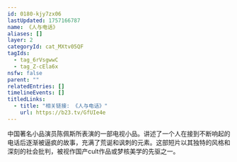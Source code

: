 ```yaml
---
id: 0180-kjy7zx06
lastUpdated: 1757166787
name: 《人与电话》
aliases: []
layer: 2
categoryId: cat_MXtv05QF
tagIds:
  - tag_6rVsgwwC
  - tag_Z-cEla6x
nsfw: false
parent: ""
relatedEntries: []
timelineEvents: []
titledLinks:
  - title: "相关链接: 《人与电话》"
    url: https://b23.tv/GfUIe4e
---
```


中国著名小品演员陈佩斯所表演的一部电视小品。讲述了一个人在接到不断响起的电话后逐渐被逼疯的故事，充满了荒诞和讽刺的元素。这部短片以其独特的风格和深刻的社会批判，被视作国产cult作品或梦核美学的先驱之一。